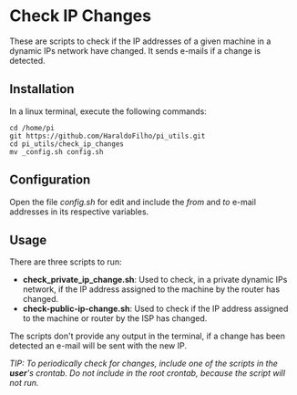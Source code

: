 # Check IP Changes

These are scripts to check if the IP addresses of a given machine in a dynamic IPs network have changed. It sends e-mails if a change is detected.

## Installation

In a linux terminal, execute the following commands:

```
cd /home/pi
git https://github.com/HaraldoFilho/pi_utils.git
cd pi_utils/check_ip_changes
mv _config.sh config.sh

```

## Configuration

Open the file _config.sh_ for edit and include the _from_ and _to_ e-mail addresses in its respective variables.

## Usage

There are three scripts to run:

- **check_private_ip_change.sh**: Used to check, in a private dynamic IPs network, if the IP address assigned to the machine by the router has changed.
- **check-public-ip-change.sh**: Used to check if the IP address assigned to the machine or router by the ISP has changed.

The scripts don't provide any output in the terminal, if a change has been detected an e-mail will be sent with the new IP.

_TIP: To periodically check for changes, include one of the scripts in the **user**'s crontab. Do not include in the root crontab, because the script will not run._

